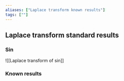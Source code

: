 ```yaml
---
aliases: ["Laplace transform known results"]
tags: [""]
---
```


## Laplace transform standard results

### Sin
![[Laplace transform of sin]]


### Known results
